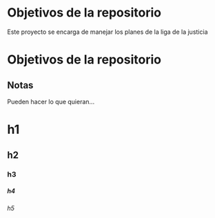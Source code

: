 # Objetivos de la repositorio

Este proyecto se encarga de manejar los planes de la liga de la justicia
# Objetivos de la repositorio

## Notas
Pueden hacer lo que quieran...
# 
#  h1
## h2
### h3
##### h4
###### h5

